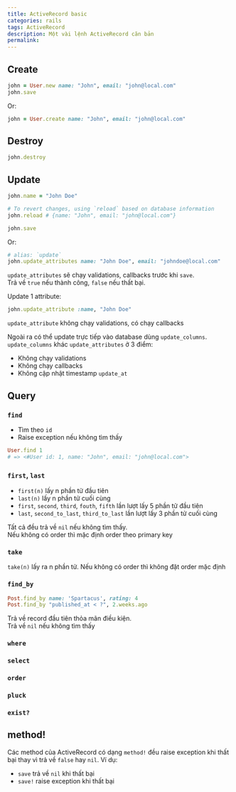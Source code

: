 ```yaml
---
title: ActiveRecord basic
categories: rails
tags: ActiveRecord
description: Một vài lệnh ActiveRecord căn bản
permalink:
---
```

## Create
```ruby
john = User.new name: "John", email: "john@local.com"
john.save
```
Or:
```ruby
john = User.create name: "John", email: "john@local.com"
```

## Destroy
```ruby
john.destroy
```

## Update
```ruby
john.name = "John Doe"

# To revert changes, using `reload` based on database information
john.reload # {name: "John", email: "john@local.com"}

john.save
```
Or:
```ruby
# alias: `update`
john.update_attributes name: "John Doe", email: "johndoe@local.com"
```
`update_attributes` sẽ chạy validations, callbacks trước khi `save`.  
Trả về `true` nếu thành công, `false` nếu thất bại.  

Update 1 attribute:
```ruby
john.update_attribute :name, "John Doe"
```
`update_attribute` không chạy validations, có chạy callbacks  

Ngoài ra có thể update trực tiếp vào database dùng `update_columns`.  
`update_columns` khác `update_attributes` ở 3 điểm:  
- Không chạy validations
- Không chạy callbacks
- Không cập nhật timestamp `update_at`

## Query
### `find`
- Tìm theo `id`
- Raise exception nếu không tìm thấy  

```ruby
User.find 1
# => <#User id: 1, name: "John", email: "john@local.com">
```
### `first`, `last`
- `first(n)` lấy n phần tử đầu tiên
- `last(n)` lấy n phần tử cuối cùng
- `first`, `second`, `third`, `fouth`, `fifth` lần lượt lấy 5 phần tử đầu tiên
- `last`, `second_to_last`, `third_to_last` lần lượt lấy 3 phần tử cuối cùng  

Tất cả đều trả về `nil` nếu không tìm thấy.  
Nếu không có order thì mặc định order theo primary key
### `take`
`take(n)` lấy ra n phần tử. Nếu không có order thì không đặt order mặc định
### `find_by`
```ruby
Post.find_by name: 'Spartacus', rating: 4
Post.find_by "published_at < ?", 2.weeks.ago
```
Trả về record đầu tiên thỏa mãn điều kiện.  
Trả về `nil` nếu không tìm thấy  
### `where`
### `select`
### `order`
### `pluck`
### `exist?`

## method!
Các method của ActiveRecord có dạng `method!` đều raise exception khi thất bại thay
vì trả về `false` hay `nil`. Ví dụ:   
- `save` trả về `nil` khi thất bại
- `save!` raise exception khi thất bại
